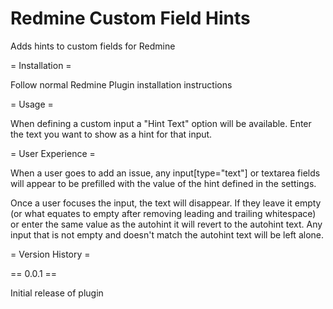 Redmine Custom Field Hints
==========================

Adds hints to custom fields for Redmine

= Installation =

Follow normal Redmine Plugin installation instructions

= Usage =

When defining a custom input a "Hint Text" option will be available.  Enter the text you want to show as a hint for that input.

= User Experience =

When a user goes to add an issue, any input[type="text"] or textarea fields will appear to be prefilled with the value of the hint defined in the settings.

Once a user focuses the input, the text will disappear.  If they leave it empty (or what equates to empty after removing leading and trailing whitespace) or enter the same value as the autohint it will revert to the autohint text.  Any input that is not empty and doesn't match the autohint text will be left alone.

= Version History =

== 0.0.1 ==

Initial release of plugin
